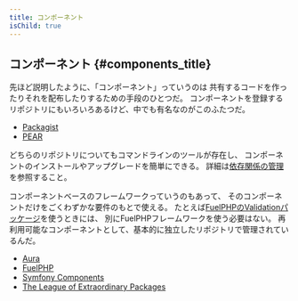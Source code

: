 ```yaml
---
title: コンポーネント
isChild: true
---
```


## コンポーネント {#components_title}

先ほど説明したように、「コンポーネント」っていうのは
共有するコードを作ったりそれを配布したりするための手段のひとつだ。
コンポーネントを登録するリポジトリにもいろいろあるけど、中でも有名なのがこのふたつだ。

* [Packagist](/#composer_と_packagist)
* [PEAR](/#pear)

どちらのリポジトリについてもコマンドラインのツールが存在し、
コンポーネントのインストールやアップグレードを簡単にできる。
詳細は[依存関係の管理][dm]を参照すること。

コンポーネントベースのフレームワークっていうのもあって、
そのコンポーネントだけをごくわずかな要件のもとで使える。
たとえば[FuelPHPのValidationパッケージ][fuelval]を使うときには、
別にFuelPHPフレームワークを使う必要はない。
再利用可能なコンポーネントとして、基本的に独立したリポジトリで管理されているんだ。

  [dm]: /#依存関係の管理
  [fuelval]: https://github.com/fuelphp/validation

* [Aura](http://auraphp.github.com/)
* [FuelPHP](https://github.com/fuelphp)
* [Symfony Components](http://symfony.com/doc/current/components/index.html)
* [The League of Extraordinary Packages](http://thephpleague.com/)
